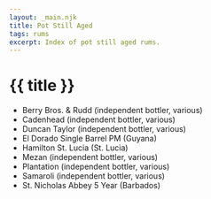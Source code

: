 ```yaml
---
layout: _main.njk
title: Pot Still Aged
tags: rums
excerpt: Index of pot still aged rums.
---
```

<!-- markdownlint-disable MD025 -->
# {{ title }}
<!-- markdownlint-enable MD025 -->

<div class="index">

* Berry Bros. & Rudd (independent bottler, various)
* Cadenhead (independent bottler, various)
* Duncan Taylor (independent bottler, various)
* El Dorado Single Barrel PM (Guyana)
* Hamilton St. Lucia (St. Lucia)
* Mezan (independent bottler, various)
* Plantation (independent bottler, various)
* Samaroli (independent bottler, various)
* St. Nicholas Abbey 5 Year (Barbados)

</div>

